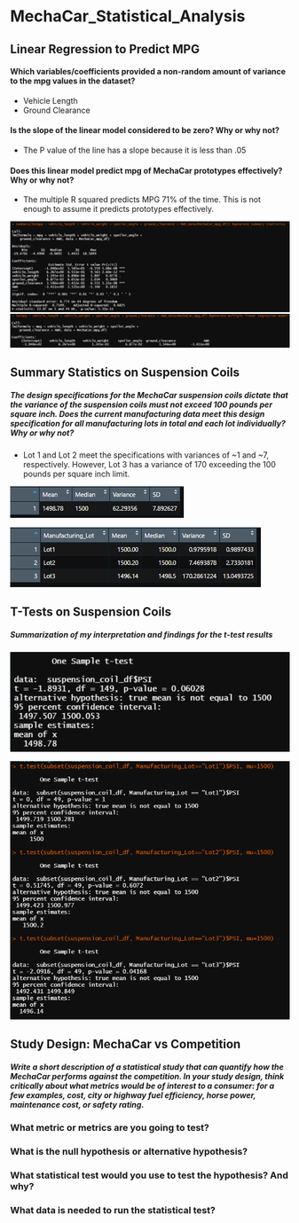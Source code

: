 # MechaCar_Statistical_Analysis

## Linear Regression to Predict MPG

#### Which variables/coefficients provided a non-random amount of variance to the mpg values in the dataset?
- Vehicle Length
- Ground Clearance

#### Is the slope of the linear model considered to be zero? Why or why not?
- The P value of the line has a slope because it is less than .05

#### Does this linear model predict mpg of MechaCar prototypes effectively? Why or why not?
- The multiple R squared predicts MPG 71% of the time. This is not enough to assume it predicts prototypes effectively. 

![June_Temp](/Images/Deliverable_1_Summary_Linear_Regression.PNG)
![June_Temp](/Images/Deliverable_1_Linear_regression.PNG)

## Summary Statistics on Suspension Coils


##### The design specifications for the MechaCar suspension coils dictate that the variance of the suspension coils must not exceed 100 pounds per square inch. Does the current manufacturing data meet this design specification for all manufacturing lots in total and each lot individually? Why or why not?

- Lot 1 and Lot 2 meet the specifications with variances of ~1 and ~7, respectively. However, Lot 3 has a variance of 170 exceeding the 100 pounds per square inch limit. 

![Total_Summary](/Images/Deliverable_2_Total_Summary.PNG)

![Lot_Summary](/Images/Deliverable_2_lot_summary.PNG)

## T-Tests on Suspension Coils

##### Summarization of my interpretation and findings for the t-test results

![Lot_Summary](/Images/Deliverable_3_t.test_question_1.PNG)

![Lot_Summary](/Images/Deliverable_3_t.test_question_2.PNG)


## Study Design: MechaCar vs Competition

##### Write a short description of a statistical study that can quantify how the MechaCar performs against the competition. In your study design, think critically about what metrics would be of interest to a consumer: for a few examples, cost, city or highway fuel efficiency, horse power, maintenance cost, or safety rating.


### What metric or metrics are you going to test?
### What is the null hypothesis or alternative hypothesis?
### What statistical test would you use to test the hypothesis? And why?
### What data is needed to run the statistical test?





